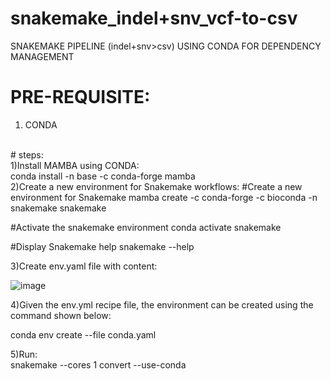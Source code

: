 # snakemake_indel+snv_vcf-to-csv
SNAKEMAKE PIPELINE (indel+snv>csv) USING CONDA FOR DEPENDENCY MANAGEMENT
<br>
# PRE-REQUISITE:
1) CONDA
<br>
# steps:
<br>
1)Install MAMBA using CONDA:
<br>
conda install -n base -c conda-forge mamba
<br>
2)Create a new environment for Snakemake workflows:
#Create a new environment for Snakemake
mamba create -c conda-forge -c bioconda -n snakemake snakemake

#Activate the snakemake environment
conda activate snakemake

#Display Snakemake help
snakemake --help

3)Create env.yaml file with content: 

![image](https://github.com/user-attachments/assets/320eaecc-af57-4998-b374-5d446775366f)

4)Given the env.yml recipe file, the environment can be created using the command shown below:

conda env create --file conda.yaml

5)Run:
<br>
snakemake --cores 1 convert --use-conda

